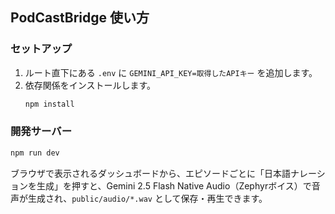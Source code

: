 ## PodCastBridge 使い方

### セットアップ
1. ルート直下にある `.env` に `GEMINI_API_KEY=取得したAPIキー` を追加します。
2. 依存関係をインストールします。
   ```bash
   npm install
   ```

### 開発サーバー
```bash
npm run dev
```
ブラウザで表示されるダッシュボードから、エピソードごとに「日本語ナレーションを生成」を押すと、Gemini 2.5 Flash Native Audio（Zephyrボイス）で音声が生成され、`public/audio/*.wav` として保存・再生できます。
